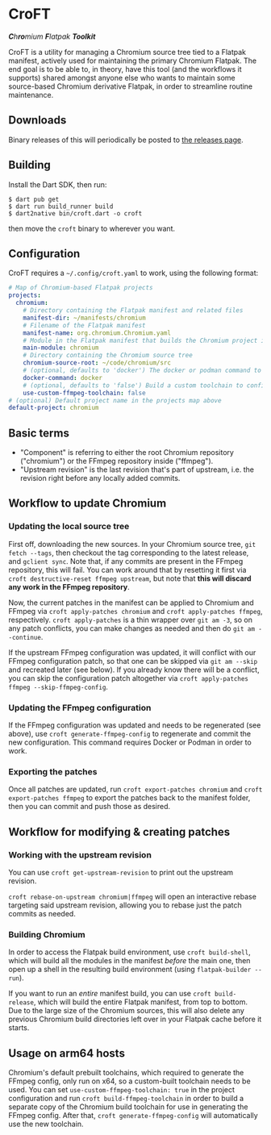 # CroFT

*<b>C</b>h<b>ro</b>mium <b>F</b>latpak <b>Toolkit</b>*

CroFT is a utility for managing a Chromium source tree tied to a Flatpak
manifest, actively used for maintaining the primary Chromium Flatpak. The end
goal is to be able to, in theory, have this tool (and the workflows it supports)
shared amongst anyone else who wants to maintain some source-based Chromium
derivative Flatpak, in order to streamline routine maintenance.

## Downloads

Binary releases of this will periodically be posted to
[the releases page](https://github.com/refi64/croft/releases).

## Building

Install the Dart SDK, then run:

```
$ dart pub get
$ dart run build_runner build
$ dart2native bin/croft.dart -o croft
```

then move the `croft` binary to wherever you want.

## Configuration

CroFT requires a `~/.config/croft.yaml` to work, using the following format:

```yaml
# Map of Chromium-based Flatpak projects
projects:
  chromium:
    # Directory containing the Flatpak manifest and related files
    manifest-dir: ~/manifests/chromium
    # Filename of the Flatpak manifest
    manifest-name: org.chromium.Chromium.yaml
    # Module in the Flatpak manifest that builds the Chromium project itself
    main-module: chromium
    # Directory containing the Chromium source tree
    chromium-source-root: ~/code/chromium/src
    # (optional, defaults to 'docker') The docker or podman command to run
    docker-command: docker
    # (optional, defaults to 'false') Build a custom toolchain to configure FFmpeg
    use-custom-ffmpeg-toolchain: false
# (optional) Default project name in the projects map above
default-project: chromium
```

## Basic terms

- "Component" is referring to either the root Chromium repository ("chromium")
  or the FFmpeg repository inside ("ffmpeg").
- "Upstream revision" is the last revision that's part of upstream, i.e. the
  revision right before any locally added commits.

## Workflow to update Chromium

### Updating the local source tree

First off, downloading the new sources. In your Chromium source tree, `git fetch
--tags`, then checkout the tag corresponding to the latest release, and `gclient
sync`. Note that, if any commits are present in the FFmpeg repository, this will
fail. You can work around that by resetting it first via `croft
destructive-reset ffmpeg upstream`, but note that **this will discard any work
in the FFmpeg repository**.

Now, the current patches in the manifest can be applied to Chromium and FFmpeg
via `croft apply-patches chromium` and `croft apply-patches ffmpeg`,
respectively. `croft apply-patches` is a thin wrapper over `git am -3`, so on
any patch conflicts, you can make changes as needed and then do `git am
--continue`.

If the upstream FFmpeg configuration was updated, it will conflict with our
FFmpeg configuration patch, so that one can be skipped via `git am --skip` and
recreated later (see below). If you already know there will be a conflict, you
can skip the configuration patch altogether via `croft apply-patches ffmpeg
--skip-ffmpeg-config`.

### Updating the FFmpeg configuration

If the FFmpeg configuration was updated and needs to be regenerated (see above),
use `croft generate-ffmpeg-config` to regenerate and commit the new
configuration. This command requires Docker or Podman in order to work.

### Exporting the patches

Once all patches are updated, run `croft export-patches chromium` and `croft
export-patches ffmpeg` to export the patches back to the manifest folder, then
you can commit and push those as desired.

## Workflow for modifying & creating patches

### Working with the upstream revision

You can use `croft get-upstream-revision` to print out the upstream revision.

`croft rebase-on-upstream chromium|ffmpeg` will open an interactive rebase
targeting said upstream revision, allowing you to rebase just the patch commits
as needed.

### Building Chromium

In order to access the Flatpak build environment, use `croft build-shell`, which
will build all the modules in the manifest *before* the main one, then open up
a shell in the resulting build environment (using `flatpak-builder --run`).

If you want to run an *entire* manifest build, you can use `croft
build-release`, which will build the entire Flatpak manifest, from top to
bottom. Due to the large size of the Chromium sources, this will also delete any
previous Chromium build directories left over in your Flatpak cache before it
starts.

## Usage on arm64 hosts

Chromium's default prebuilt toolchains, which required to generate the FFmpeg
config, only run on x64, so a custom-built toolchain needs to be used. You can
set `use-custom-ffmpeg-toolchain: true` in the project configuration and run
`croft build-ffmpeg-toolchain` in order to build a separate copy of the Chromium
build toolchain for use in generating the FFmpeg config. After that, `croft
generate-ffmpeg-config` will automatically use the new toolchain.
